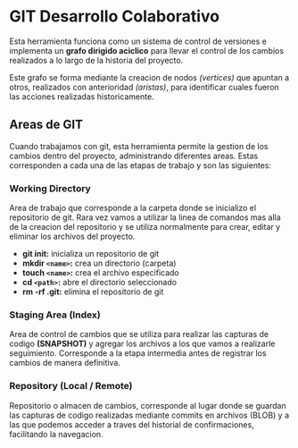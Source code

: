 # GIT Desarrollo Colaborativo

Esta herramienta funciona como un sistema de control de versiones e implementa un __grafo dirigido aciclico__ para llevar el control de los cambios realizados a lo largo de la historia del proyecto.

Este grafo se forma mediante la creacion de nodos _(vertices)_ que apuntan a otros, realizados con anterioridad _(aristas)_, para identificar cuales fueron las acciones realizadas historicamente.

## Areas de GIT

Cuando trabajamos con git, esta herramienta permite la gestion de los cambios dentro del proyecto, administrando diferentes areas. Estas corresponden a cada una de las etapas de trabajo y son las siguientes:

### Working Directory

Area de trabajo que corresponde a la carpeta donde se inicializo el repositorio de git. Rara vez vamos a utilizar la linea de comandos mas alla de la creacion del repositorio y se utiliza normalmente para crear, editar y eliminar los archivos del proyecto.

* __git init:__ inicializa un repositorio de git
* __mkdir `<name>`:__ crea un directorio (carpeta)
* __touch `<name>`:__ crea el archivo especificado
* __cd `<path>`:__ abre el directorio seleccionado
* __rm -rf .git:__ elimina el repositorio de git

### Staging Area (Index)

Area de control de cambios que se utiliza para realizar las capturas de codigo __(SNAPSHOT)__ y agregar los archivos a los que vamos a realizarle seguimiento. Corresponde a la etapa intermedia antes de registrar los cambios de manera definitiva.

### Repository (Local / Remote)

Repositorio o almacen de cambios, corresponde al lugar donde se guardan las capturas de codigo realizadas mediante commits en archivos (BLOB) y a las que podemos acceder a traves del historial de confirmaciones, facilitando la navegacion.

